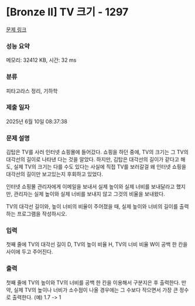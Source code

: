 # [Bronze II] TV 크기 - 1297 

[문제 링크](https://www.acmicpc.net/problem/1297) 

### 성능 요약

메모리: 32412 KB, 시간: 32 ms

### 분류

피타고라스 정리, 기하학

### 제출 일자

2025년 6월 10일 08:37:38

### 문제 설명

<p>김탑은 TV를 사러 인터넷 쇼핑몰에 들어갔다. 쇼핑을 하던 중에, TV의 크기는 그 TV의 대각선의 길이로 나타낸 다는 것을 알았다. 하지만, 김탑은 대각선의 길이가 같다고 해도, 실제 TV의 크기는 다를 수도 있다는 사실에 직접 TV를 보러갈걸 왜 인터넷 쇼핑을 대각선의 길이만 보고있는지 후회하고 있었다.</p>

<p>인터넷 쇼핑몰 관리자에게 이메일을 보내서 실제 높이와 실제 너비를 보내달라고 했지만, 관리자는 실제 높이와 실제 너비를 보내지 않고 그것의 비율을 보내왔다.</p>

<p>TV의 대각선 길이와, 높이 너비의 비율이 주어졌을 때, 실제 높이와 너비의 길이를 출력하는 프로그램을 작성하시오.</p>

### 입력 

 <p>첫째 줄에 TV의 대각선 길이 D, TV의 높이 비율 H, TV의 너비 비율 W이 공백 한 칸을 사이에 두고 주어진다.</p>

### 출력 

 <p>첫째 줄에 TV의 높이와 TV의 너비를 공백 한 칸을 이용해서 구분지은 후 출력한다. 만약, 실제 TV의 높이나 너비가 소수점이 나올 경우에는 그 수보다 작으면서 가장 큰 정수로 출력한다. (예) 1.7 -> 1</p>

